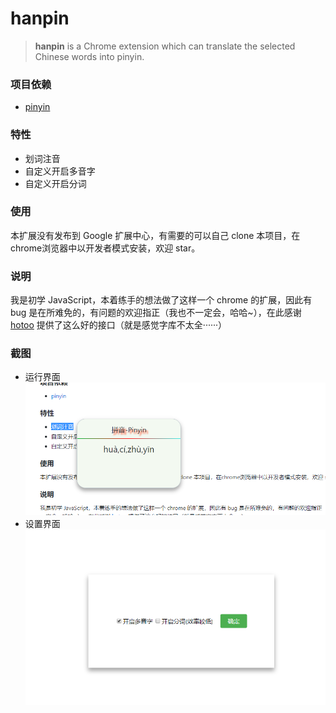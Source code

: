 # hanpin
> **hanpin** is a Chrome extension which can translate the selected Chinese words into pinyin.

### 项目依赖
- [pinyin](https://github.com/hotoo/pinyin)

### 特性
- 划词注音
- 自定义开启多音字
- 自定义开启分词

### 使用
本扩展没有发布到 Google 扩展中心，有需要的可以自己 clone 本项目，在chrome浏览器中以开发者模式安装，欢迎 star。

### 说明
我是初学 JavaScript，本着练手的想法做了这样一个 chrome 的扩展，因此有 bug 是在所难免的，有问题的欢迎指正（我也不一定会，哈哈~），在此感谢 [hotoo](https://github.com/hotoo/pinyin) 提供了这么好的接口（就是感觉字库不太全······）

### 截图
- 运行界面
    ![](https://github.com/creatorYC/hanpin/blob/master/screenshot/img1.PNG)
- 设置界面
    ![](https://github.com/creatorYC/hanpin/blob/master/screenshot/img2.PNG)